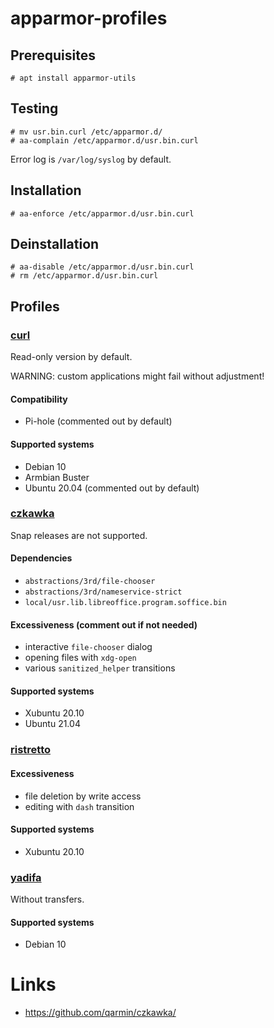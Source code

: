 # apparmor-profiles
## Prerequisites
```
# apt install apparmor-utils
```

## Testing
```
# mv usr.bin.curl /etc/apparmor.d/
# aa-complain /etc/apparmor.d/usr.bin.curl
```
Error log is `/var/log/syslog` by default.

## Installation
```
# aa-enforce /etc/apparmor.d/usr.bin.curl
```

## Deinstallation
```
# aa-disable /etc/apparmor.d/usr.bin.curl
# rm /etc/apparmor.d/usr.bin.curl
```

## Profiles
### [curl](https://github.com/nobodysu/apparmor-profiles/blob/master/usr.bin.curl)
Read-only version by default.

WARNING: custom applications might fail without adjustment!

#### Compatibility
- Pi-hole (commented out by default)

#### Supported systems
- Debian 10
- Armbian Buster
- Ubuntu 20.04 (commented out by default)

### [czkawka](https://github.com/nobodysu/apparmor-profiles/blob/master/usr.local.bin.linux_czkawka)
Snap releases are not supported.

#### Dependencies
- `abstractions/3rd/file-chooser`
- `abstractions/3rd/nameservice-strict`
- `local/usr.lib.libreoffice.program.soffice.bin`

#### Excessiveness (comment out if not needed)
- interactive `file-chooser` dialog
- opening files with `xdg-open`
- various `sanitized_helper` transitions

#### Supported systems
- Xubuntu 20.10
- Ubuntu 21.04

### [ristretto](https://github.com/nobodysu/apparmor-profiles/blob/master/usr.bin.ristretto)

#### Excessiveness
- file deletion by write access
- editing with `dash` transition

#### Supported systems
- Xubuntu 20.10

### [yadifa](https://github.com/nobodysu/apparmor-profiles/blob/master/usr.bin.yadifa)
Without transfers.

#### Supported systems
- Debian 10

# Links
- https://github.com/qarmin/czkawka/
